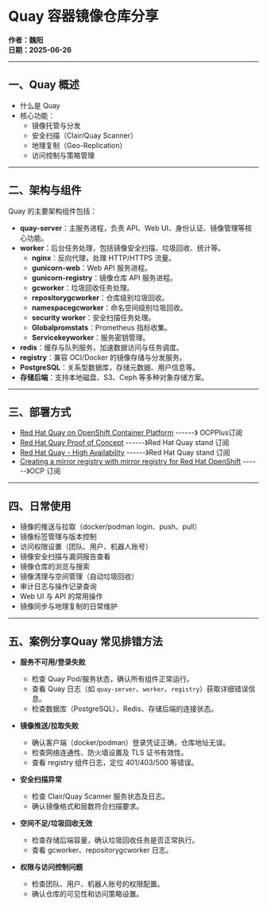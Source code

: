 # Quay 容器镜像仓库分享

**作者：魏阳**  
**日期：2025-06-26**

---

## 一、Quay 概述

- 什么是 Quay  
- 核心功能：
    - 镜像托管与分发  
    - 安全扫描（Clair/Quay Scanner）  
    - 地理复制（Geo-Replication）  
    - 访问控制与策略管理  

---

## 二、架构与组件
Quay 的主要架构组件包括：

- **quay-server**：主服务进程，负责 API、Web UI、身份认证、镜像管理等核心功能。
- **worker**：后台任务处理，包括镜像安全扫描、垃圾回收、统计等。
    - **nginx**：反向代理，处理 HTTP/HTTPS 流量。
    - **gunicorn-web**：Web API 服务进程。
    - **gunicorn-registry**：镜像仓库 API 服务进程。
    - **gcworker**：垃圾回收任务处理。
    - **repositorygcworker**：仓库级别垃圾回收。
    - **namespacegcworker**：命名空间级别垃圾回收。
    - **security worker**：安全扫描任务处理。
    - **Globalpromstats**：Prometheus 指标收集。
    - **Servicekeyworker**：服务密钥管理。
- **redis**：缓存与队列服务，加速数据访问与任务调度。
- **registry**：兼容 OCI/Docker 的镜像存储与分发服务。
- **PostgreSQL**：关系型数据库，存储元数据、用户信息等。
- **存储后端**：支持本地磁盘、S3、Ceph 等多种对象存储方案。



---

## 三、部署方式

- [Red Hat Quay on OpenShift Container Platform](https://docs.redhat.com/en/documentation/red_hat_quay/3.14/html/deploying_the_red_hat_quay_operator_on_openshift_container_platform/index)  ------》 OCPPlus订阅
- [Red Hat Quay Proof of Concept](https://docs.redhat.com/en/documentation/red_hat_quay/3.14/html/proof_of_concept_-_deploying_red_hat_quay/index)  ------》Red Hat Quay stand 订阅
- [Red Hat Quay - High Availability](https://docs.redhat.com/en/documentation/red_hat_quay/3.14/html/deploy_red_hat_quay_-_high_availability/index) ------》Red Hat Quay stand 订阅
- [Creating a mirror registry with mirror registry for Red Hat OpenShift](https://docs.redhat.com/en/documentation/openshift_container_platform/4.16/html/disconnected_installation_mirroring/installing-mirroring-creating-registry) ------》OCP 订阅

---

## 四、日常使用

- 镜像的推送与拉取（docker/podman login、push、pull）
- 镜像标签管理与版本控制
- 访问权限设置（团队、用户、机器人账号）
- 镜像安全扫描与漏洞报告查看
- 镜像仓库的浏览与搜索
- 镜像清理与空间管理（自动垃圾回收）
- 审计日志与操作记录查询
- Web UI 与 API 的常用操作
- 镜像同步与地理复制的日常维护


---

## 五、案例分享Quay 常见排错方法

- **服务不可用/登录失败**  
    - 检查 Quay Pod/服务状态，确认所有组件正常运行。
    - 查看 Quay 日志（如 `quay-server`、`worker`、`registry`）获取详细错误信息。
    - 检查数据库（PostgreSQL）、Redis、存储后端的连接状态。

- **镜像推送/拉取失败**  
    - 确认客户端（docker/podman）登录凭证正确，仓库地址无误。
    - 检查网络连通性、防火墙设置及 TLS 证书有效性。
    - 查看 registry 组件日志，定位 401/403/500 等错误。

- **安全扫描异常**  
    - 检查 Clair/Quay Scanner 服务状态及日志。
    - 确认镜像格式和层数符合扫描要求。

- **空间不足/垃圾回收无效**  
    - 检查存储后端容量，确认垃圾回收任务是否正常执行。
    - 查看 gcworker、repositorygcworker 日志。

- **权限与访问控制问题**  
    - 检查团队、用户、机器人账号的权限配置。
    - 确认仓库的可见性和访问策略设置。




